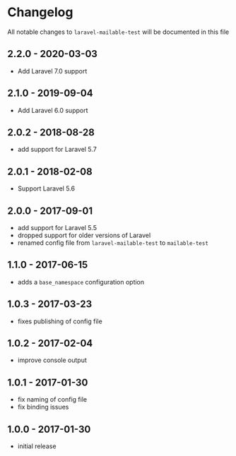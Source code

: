 # Changelog

All notable changes to `laravel-mailable-test` will be documented in this file

## 2.2.0 - 2020-03-03

- Add Laravel 7.0 support

## 2.1.0 - 2019-09-04

- Add Laravel 6.0 support

## 2.0.2 - 2018-08-28

- add support for Laravel 5.7

## 2.0.1 - 2018-02-08

- Support Laravel 5.6

## 2.0.0 - 2017-09-01

- add support for Laravel 5.5
- dropped support for older versions of Laravel
- renamed config file from `laravel-mailable-test` to `mailable-test`

## 1.1.0 - 2017-06-15
- adds a `base_namespace` configuration option

## 1.0.3 - 2017-03-23
- fixes publishing of config file

## 1.0.2 - 2017-02-04
- improve console output

## 1.0.1 - 2017-01-30

- fix naming of config file
- fix binding issues

## 1.0.0 - 2017-01-30

- initial release
